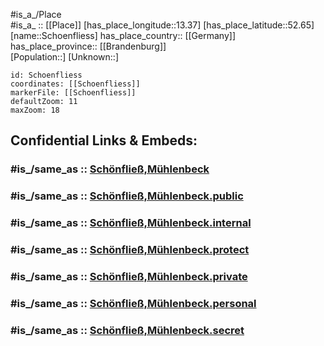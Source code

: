 ﻿---
confidential: public
isDeleted: false
location:
- 52.65
- 13.37
mapmarker: city
mapzoom:
- 7
- 12
SpocWebEntityId: 34142
tags:
- geo/City
type: City
---

#is_a_/Place  
#is_a_ :: [[Place]] 
[has_place_longitude::13.37] 
[has_place_latitude::52.65] 
[name::Schoenfliess] 
has_place_country:: [[Germany]]  
has_place_province:: [[Brandenburg]]  
[Population::] 
[Unknown::] 


```leaflet
id: Schoenfliess
coordinates: [[Schoenfliess]] 
markerFile: [[Schoenfliess]] 
defaultZoom: 11 
maxZoom: 18
```


## Confidential Links & Embeds: 

### #is_/same_as :: [Schönfließ,Mühlenbeck](/_Standards/Earth/Continent/Europe/Europe~Central/Germany/Germany~East/Brandenburg/counties~Brandenburg/Oberhavel/cities~Oberhavel/Mühlenbecker_Land/Schönfließ,Mühlenbeck.md) 

### #is_/same_as :: [Schönfließ,Mühlenbeck.public](/_public/Earth/Continent/Europe/Europe~Central/Germany/Germany~East/Brandenburg/counties~Brandenburg/Oberhavel/cities~Oberhavel/Mühlenbecker_Land/Schönfließ,Mühlenbeck.public.md) 

### #is_/same_as :: [Schönfließ,Mühlenbeck.internal](/_internal/Earth/Continent/Europe/Europe~Central/Germany/Germany~East/Brandenburg/counties~Brandenburg/Oberhavel/cities~Oberhavel/Mühlenbecker_Land/Schönfließ,Mühlenbeck.internal.md) 

### #is_/same_as :: [Schönfließ,Mühlenbeck.protect](/_protect/Earth/Continent/Europe/Europe~Central/Germany/Germany~East/Brandenburg/counties~Brandenburg/Oberhavel/cities~Oberhavel/Mühlenbecker_Land/Schönfließ,Mühlenbeck.protect.md) 

### #is_/same_as :: [Schönfließ,Mühlenbeck.private](/_private/Earth/Continent/Europe/Europe~Central/Germany/Germany~East/Brandenburg/counties~Brandenburg/Oberhavel/cities~Oberhavel/Mühlenbecker_Land/Schönfließ,Mühlenbeck.private.md) 

### #is_/same_as :: [Schönfließ,Mühlenbeck.personal](/_personal/Earth/Continent/Europe/Europe~Central/Germany/Germany~East/Brandenburg/counties~Brandenburg/Oberhavel/cities~Oberhavel/Mühlenbecker_Land/Schönfließ,Mühlenbeck.personal.md) 

### #is_/same_as :: [Schönfließ,Mühlenbeck.secret](/_secret/Earth/Continent/Europe/Europe~Central/Germany/Germany~East/Brandenburg/counties~Brandenburg/Oberhavel/cities~Oberhavel/Mühlenbecker_Land/Schönfließ,Mühlenbeck.secret.md)

